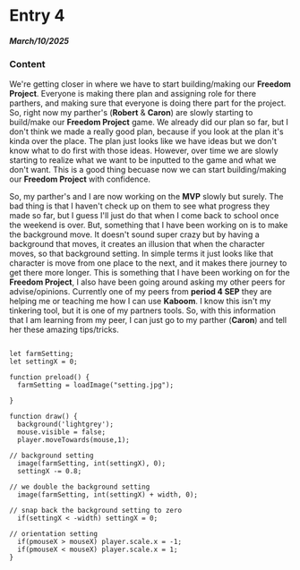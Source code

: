 # Entry 4
##### March/10/2025

### Content

We're getting closer in where we have to start building/making our **Freedom Project**. Everyone is making there plan and assigning role for there parthers, and making sure that everyone is doing there part for the project. So, right now my parther's (**Robert** & **Caron**) are slowly starting to build/make our **Freedom Project** game. We already did our plan so far, but I don't think we made a really good plan, because if you look at the plan it's kinda over the place. The plan just looks like we have ideas but we don't know what to do first with those ideas. However, over time we are slowly starting to realize what we want to be inputted to the game and what we don't want. This is a good thing becuase now we can start building/making our **Freedom Project** with confidence. 

So, my parther's and I are now working on the **MVP** slowly but surely. The bad thing is that I haven't check up on them to see what progress they made so far, but I guess I'll just do that when I come back to school once the weekend is over. But, something that I have been working on is to make the background move. It doesn't sound super crazy but by having a background that moves, it creates an illusion that when the character moves, so that background setting. In simple terms it just looks like that character is move from one place to the next, and it makes there journey to get there more longer. This is something that I have been working on for the **Freedom Project**, I also have been going around asking my other peers for advise/opinions. Currently one of my peers from **period 4 SEP** they are helping me or teaching me how I can use **Kaboom**. I know this isn't my tinkering tool, but it is one of my partners tools. So, with this information that I am learning from my peer, I can just go to my parther (**Caron**) and tell her these amazing tips/tricks.

```JS

let farmSetting;
let settingX = 0;

function preload() {
  farmSetting = loadImage("setting.jpg");

}

function draw() {
  background('lightgrey');
  mouse.visible = false;
  player.moveTowards(mouse,1);
  
// background setting
  image(farmSetting, int(settingX), 0);
  settingX -= 0.8;

// we double the background setting
  image(farmSetting, int(settingX) + width, 0);

// snap back the background setting to zero
  if(settingX < -width) settingX = 0;
  
// orientation setting
  if(pmouseX > mouseX) player.scale.x = -1;
  if(pmouseX < mouseX) player.scale.x = 1;
}

```













